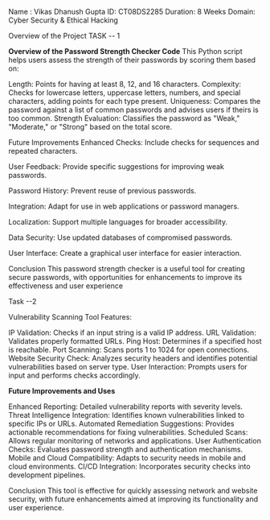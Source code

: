 Name : Vikas Dhanush Gupta
ID: CT08DS2285
Duration: 8 Weeks
Domain: Cyber Security & Ethical Hacking

Overview of the Project
TASK -- 1

**Overview of the Password Strength Checker Code**
This Python script helps users assess the strength of their passwords by scoring them based on:

Length: Points for having at least 8, 12, and 16 characters.
Complexity: Checks for lowercase letters, uppercase letters, numbers, and special characters, adding points for each type present.
Uniqueness: Compares the password against a list of common passwords and advises users if theirs is too common.
Strength Evaluation: Classifies the password as "Weak," "Moderate," or "Strong" based on the total score.

Future Improvements
Enhanced Checks: Include checks for sequences and repeated characters.

User Feedback: Provide specific suggestions for improving weak passwords.

Password History: Prevent reuse of previous passwords.

Integration: Adapt for use in web applications or password managers.

Localization: Support multiple languages for broader accessibility.

Data Security: Use updated databases of compromised passwords.

User Interface: Create a graphical user interface for easier interaction.

Conclusion
This password strength checker is a useful tool for creating secure passwords, with opportunities for enhancements
to improve its effectiveness and user experience

Task --2 

Vulnerability Scanning Tool
Features:

IP Validation: Checks if an input string is a valid IP address.
URL Validation: Validates properly formatted URLs.
Ping Host: Determines if a specified host is reachable.
Port Scanning: Scans ports 1 to 1024 for open connections.
Website Security Check: Analyzes security headers and identifies potential vulnerabilities based on server type.
User Interaction: Prompts users for input and performs checks accordingly.

**Future Improvements and Uses**

Enhanced Reporting: Detailed vulnerability reports with severity levels.
Threat Intelligence Integration: Identifies known vulnerabilities linked to specific IPs or URLs.
Automated Remediation Suggestions: Provides actionable recommendations for fixing vulnerabilities.
Scheduled Scans: Allows regular monitoring of networks and applications.
User Authentication Checks: Evaluates password strength and authentication mechanisms.
Mobile and Cloud Compatibility: Adapts to security needs in mobile and cloud environments.
CI/CD Integration: Incorporates security checks into development pipelines.

Conclusion
This tool is effective for quickly assessing network and website security, with future enhancements aimed at improving its functionality and user experience.
